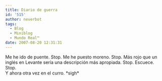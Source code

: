 ```yaml
---
title: Diario de guerra
id: '515'
author: neverbot
tags:
  - Blog
  - Miniblog
  - Mundo Real™
date: 2007-08-20 12:31:31
---
```


Me he ido de puente. Stop. Me he puesto moreno. Stop. Más rojo que un inglés en Levante sería una descripción más apropiada. Stop. Escuece. Stop.  
Y ahora otra vez en el curro. \*sigh\*